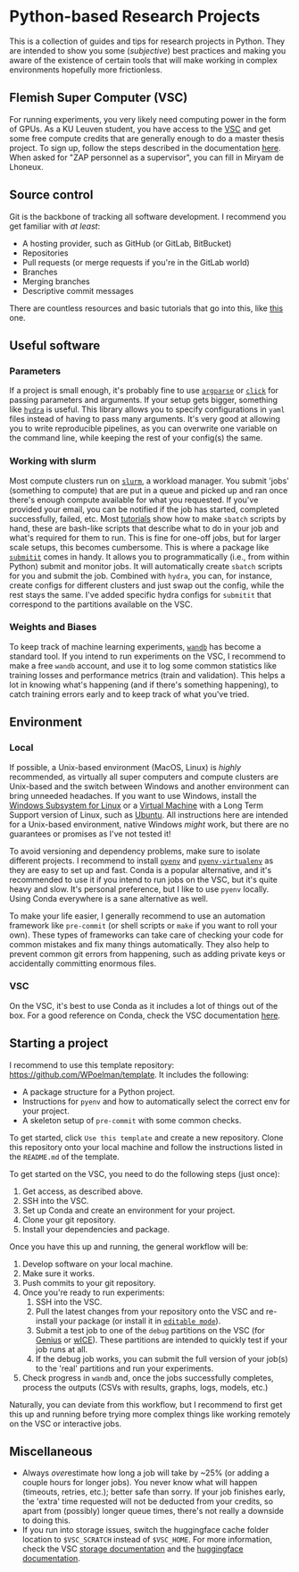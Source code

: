 # Python-based Research Projects

This is a collection of guides and tips for research projects in Python. They are intended to show you some (*subjective*) best practices and making you aware of the existence of certain tools that will make working in complex environments hopefully more frictionless.

## Flemish Super Computer (VSC)

For running experiments, you very likely need computing power in the form of GPUs. As a KU Leuven student, you have access to the [VSC](https://www.vscentrum.be/) and get some free compute credits that are generally enough to do a master thesis project. To sign up, follow the steps described in the documentation [here](https://docs.vscentrum.be/access/vsc_account.html#generic-access-procedure). When asked for "ZAP personnel as a supervisor", you can fill in Miryam de Lhoneux.

## Source control

Git is the backbone of tracking all software development. I recommend you get familiar with *at least*:

* A hosting provider, such as GitHub (or GitLab, BitBucket)
* Repositories
* Pull requests (or merge requests if you're in the GitLab world)
* Branches
* Merging branches
* Descriptive commit messages

There are countless resources and basic tutorials that go into this, like [this](https://www.freecodecamp.org/news/git-and-github-for-beginners/) one.

## Useful software

### Parameters

If a project is small enough, it's probably fine to use [`argparse`](https://docs.python.org/3/library/argparse.html) or [`click`](https://click.palletsprojects.com/en/stable/) for passing parameters and arguments. If your setup gets bigger, something like [`hydra`](https://github.com/facebookresearch/hydra) is useful. This library allows you to specify configurations in `yaml` files instead of having to pass many arguments. It's very good at allowing you to write reproducible pipelines, as you can overwrite one variable on the command line, while keeping the rest of your config(s) the same.

### Working with slurm

Most compute clusters run on [`slurm`](https://slurm.schedmd.com/overview.html), a workload manager. You submit 'jobs' (something to compute) that are put in a queue and picked up and ran once there's enough compute available for what you requested. If you've provided your email, you can be notified if the job has started, completed successfully, failed, etc.
Most [tutorials](https://docs.vscentrum.be/jobs/job_submission.html) show how to make `sbatch` scripts by hand, these are bash-like scripts that describe what to do in your job and what's required for them to run. This is fine for one-off jobs, but for larger scale setups, this becomes cumbersome. This is where a package like [`submitit`](https://github.com/facebookincubator/submitit) comes in handy. It allows you to programmatically (i.e., from within Python) submit and monitor jobs. It will automatically create `sbatch` scripts for you and submit the job. Combined with `hydra`, you can, for instance, create configs for different clusters and just swap out the config, while the rest stays the same. I've added specific hydra configs for `submitit` that correspond to the partitions available on the VSC.

### Weights and Biases

To keep track of machine learning experiments, [`wandb`](https://wandb.ai/site/) has become a standard tool. If you intend to run experiments on the VSC, I recommend to make a free `wandb` account, and use it to log some common statistics like training losses and performance metrics (train and validation). This helps a lot in knowing what's happening (and if there's something happening), to catch training errors early and to keep track of what you've tried.

## Environment

### Local

If possible, a Unix-based environment (MacOS, Linux) is *highly* recommended, as virtually all super computers and compute clusters are Unix-based and the switch between Windows and another environment can bring unneeded headaches. If you want to use Windows, install the [Windows Subsystem for Linux](https://learn.microsoft.com/en-us/windows/wsl/install) or a [Virtual Machine](https://www.virtualbox.org/) with a Long Term Support version of Linux, such as [Ubuntu](https://ubuntu.com/download/desktop). All instructions here are intended for a Unix-based environment, native Windows *might* work, but there are no guarantees or promises as I've not tested it!

To avoid versioning and dependency problems, make sure to isolate different projects. I recommend to install [`pyenv`](https://github.com/pyenv/pyenv) and [`pyenv-virtualenv`](https://github.com/pyenv/pyenv-virtualenv) as they are easy to set up and fast. Conda is a popular alternative, and it's recommended to use it if you intend to run jobs on the VSC, but it's quite heavy and slow. It's personal preference, but I like to use `pyenv` locally. Using Conda everywhere is a sane alternative as well.

To make your life easier, I generally recommend to use an automation framework like `pre-commit` (or shell scripts or  `make` if you want to roll your own). These types of frameworks can take care of checking your code for common mistakes and fix many things automatically. They also help to prevent common git errors from happening, such as adding private keys or accidentally committing enormous files.

### VSC

On the VSC, it's best to use Conda as it includes a lot of things out of the box. For a good reference on Conda, check the VSC documentation [here](https://docs.vscentrum.be/software/python_package_management.html#install-python-packages-using-conda).

## Starting a project

I recommend to use this template repository: <https://github.com/WPoelman/template>. It includes the following:

* A package structure for a Python project.
* Instructions for `pyenv` and how to automatically select the correct env for your project.
* A skeleton setup of `pre-commit` with some common checks.

To get started, click `Use this template` and create a new repository. Clone this repository onto your local machine and follow the instructions listed in the `README.md` of the template.

To get started on the VSC, you need to do the following steps (just once):

1. Get access, as described above.
2. SSH into the VSC.
3. Set up Conda and create an environment for your project.
4. Clone your git repository.
5. Install your dependencies and package.

Once you have this up and running, the general workflow will be:

1. Develop software on your local machine.
2. Make sure it works.
3. Push commits to your git repository.
4. Once you're ready to run experiments:
   1. SSH into the VSC.
   2. Pull the latest changes from your repository onto the VSC and re-install your package (or install it in [`editable mode`](https://stackoverflow.com/questions/35064426/when-would-the-e-editable-option-be-useful-with-pip-install)).
   3. Submit a test job to one of the `debug` partitions on the VSC (for [Genius](https://docs.vscentrum.be/leuven/genius_quick_start.html#running-debug-jobs) or [wICE](https://docs.vscentrum.be/leuven/genius_quick_start.html#running-debug-jobs)). These partitions are intended to quickly test if your job runs at all.
   4. If the debug job works, you can submit the full version of your job(s) to the 'real' partitions and run your experiments.
5. Check progress in `wandb` and, once the jobs successfully completes, process the outputs (CSVs with results, graphs, logs, models, etc.)

Naturally, you can deviate from this workflow, but I recommend to first get this up and running before trying more complex things like working remotely on the VSC or interactive jobs.

## Miscellaneous

* Always *over*estimate how long a job will take by ~25% (or adding a couple hours for longer jobs). You never know what will happen (timeouts, retries, etc.); better safe than sorry. If your job finishes early, the 'extra' time requested will not be deducted from your credits, so apart from (possibly) longer queue times, there's not really a downside to doing this.
* If you run into storage issues, switch the huggingface cache folder location to `$VSC_SCRATCH` instead of `$VSC_HOME`. For more information, check the VSC [storage documentation](https://docs.vscentrum.be/data/storage_locations.html) and the [huggingface documentation](https://huggingface.co/docs/datasets/en/cache).
